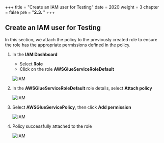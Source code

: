 +++
title = "Create an IAM user for Testing"
date = 2020
weight = 3
chapter = false
pre = "<b>2.3. </b>"
+++

## Create an IAM user for Testing

In this section, we attach the policy to the previously created role to ensure the role has the appropriate permissions defined in the policy.

1. In the **IAM Dashboard**

   - Select **Role**
   - Click on the role **AWSGlueServiceRoleDefault**

   ![IAM](/images/1/1.3/choose_role_ud.png?width=90pc)

2. In the **AWSGlueServiceRoleDefault** role details, select **Attach policy**

   ![IAM](/images/1/1.3/click_attach_ud.png?width=90pc)

3. Select **AWSGlueServicePolicy**, then click **Add permission**

   ![IAM](/images/1/1.3/add_permisstion_policy_ud.png?width=90pc)

4. Policy successfully attached to the role

   ![IAM](/images/1/1.3/attach_success_ud.png?width=90pc)
